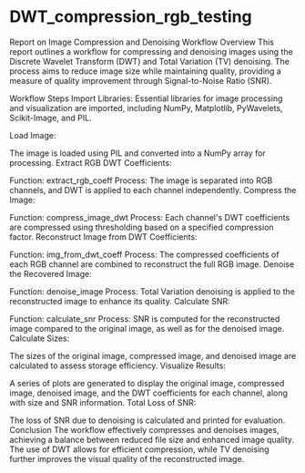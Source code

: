 # DWT_compression_rgb_testing

Report on Image Compression and Denoising Workflow
Overview
This report outlines a workflow for compressing and denoising images using the Discrete Wavelet Transform (DWT) and Total Variation (TV) denoising. The process aims to reduce image size while maintaining quality, providing a measure of quality improvement through Signal-to-Noise Ratio (SNR).

Workflow Steps
Import Libraries: Essential libraries for image processing and visualization are imported, including NumPy, Matplotlib, PyWavelets, Scikit-Image, and PIL.

Load Image:

The image is loaded using PIL and converted into a NumPy array for processing.
Extract RGB DWT Coefficients:

Function: extract_rgb_coeff
Process: The image is separated into RGB channels, and DWT is applied to each channel independently.
Compress the Image:

Function: compress_image_dwt
Process: Each channel's DWT coefficients are compressed using thresholding based on a specified compression factor.
Reconstruct Image from DWT Coefficients:

Function: img_from_dwt_coeff
Process: The compressed coefficients of each RGB channel are combined to reconstruct the full RGB image.
Denoise the Recovered Image:

Function: denoise_image
Process: Total Variation denoising is applied to the reconstructed image to enhance its quality.
Calculate SNR:

Function: calculate_snr
Process: SNR is computed for the reconstructed image compared to the original image, as well as for the denoised image.
Calculate Sizes:

The sizes of the original image, compressed image, and denoised image are calculated to assess storage efficiency.
Visualize Results:

A series of plots are generated to display the original image, compressed image, denoised image, and the DWT coefficients for each channel, along with size and SNR information.
Total Loss of SNR:

The loss of SNR due to denoising is calculated and printed for evaluation.
Conclusion
The workflow effectively compresses and denoises images, achieving a balance between reduced file size and enhanced image quality. The use of DWT allows for efficient compression, while TV denoising further improves the visual quality of the reconstructed image.

